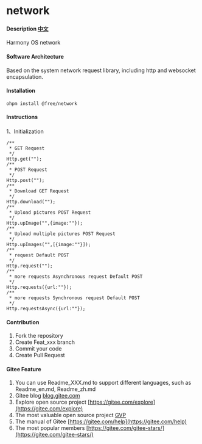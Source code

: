 # network

#### Description [中文](README.md)
Harmony OS network 

#### Software Architecture
Based on the system network request library, including http and websocket encapsulation.

#### Installation

`ohpm install @free/network`

#### Instructions


1、Initialization
```
/**
 * GET Request
 */
Http.get("");
/**
 * POST Request
 */
Http.post("");
/**
 * Download GET Request
 */
Http.download("");
/**
 * Upload pictures POST Request
 */
Http.upImage("",{image:""});
/**
 * Upload multiple pictures POST Request
 */
Http.upImages("",[{image:""}]);
/**
 * request Default POST
 */
Http.request("");
/**
 * more requests Asynchronous request Default POST
 */
Http.requests({url:""});
/**
 * more requests Synchronous request Default POST
 */
Http.requestsAsync({url:""});
```

#### Contribution

1.  Fork the repository
2.  Create Feat_xxx branch
3.  Commit your code
4.  Create Pull Request


#### Gitee Feature

1.  You can use Readme\_XXX.md to support different languages, such as Readme\_en.md, Readme\_zh.md
2.  Gitee blog [blog.gitee.com](https://blog.gitee.com)
3.  Explore open source project [https://gitee.com/explore](https://gitee.com/explore)
4.  The most valuable open source project [GVP](https://gitee.com/gvp)
5.  The manual of Gitee [https://gitee.com/help](https://gitee.com/help)
6.  The most popular members  [https://gitee.com/gitee-stars/](https://gitee.com/gitee-stars/)
